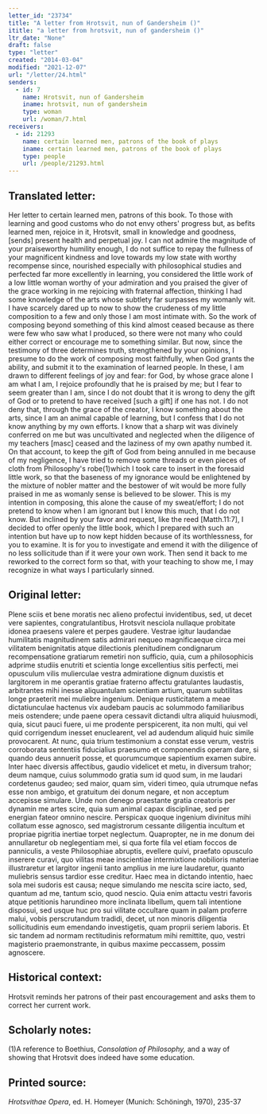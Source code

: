 ```yaml
---
letter_id: "23734"
title: "A letter from Hrotsvit, nun of Gandersheim ()"
ititle: "a letter from hrotsvit, nun of gandersheim ()"
ltr_date: "None"
draft: false
type: "letter"
created: "2014-03-04"
modified: "2021-12-07"
url: "/letter/24.html"
senders:
  - id: 7
    name: Hrotsvit, nun of Gandersheim
    iname: hrotsvit, nun of gandersheim
    type: woman
    url: /woman/7.html
receivers:
  - id: 21293
    name: certain learned men, patrons of the book of plays
    iname: certain learned men, patrons of the book of plays
    type: people
    url: /people/21293.html
---
```

<h2> Translated letter:</h2>Her letter to certain learned men, patrons of this book.
To those with learning and good customs who do not envy others' progress but, as befits learned men, rejoice in it, Hrotsvit, small in knowledge and goodness, [sends] present health and perpetual joy.  I can not admire the magnitude of your praiseworthy humility enough, I do not suffice to repay the fullness of your magnificent kindness and love towards my low state with worthy recompense since, nourished especially with philosophical studies and perfected far more excellently in learning, you considered the little work of a low little woman worthy of your admiration and you praised the giver of the grace working in me rejoicing with fraternal affection, thinking I had some knowledge of the arts whose subtlety far surpasses my womanly wit.  I have scarcely dared up to now to show the crudeness of my little composition to a few and only those I am most intimate with.  So the work of composing beyond something of this kind almost ceased because as there were few who saw what I produced, so there were not many who could either correct or encourage me to something similar.  But now, since the testimony of three determines truth, strengthened by your opinions, I presume to do the work of composing most faithfully, when God grants the ability, and submit it to the examination of learned people.
In these, I am drawn to different feelings of joy and fear:  for God, by whose grace alone I am what I am, I rejoice profoundly that he is praised by me; but I fear to seem greater than I am, since I do not doubt that it is wrong to deny the gift of God or to pretend to have received [such a gift] if one has not.  I do not deny that, through the grace of the creator, I know something about the arts, since I am an animal capable of learning, but I confess that I do not know anything by my own efforts.  I know that a sharp wit was divinely conferred on me but was uncultivated and neglected when the diligence of my teachers [masc] ceased and the laziness of my own apathy numbed it.  On that account, to keep the gift of God from being annulled in me because of my negligence, I have tried to remove some threads or even pieces of cloth from Philosophy's robe(1)which I took care to insert in the foresaid little work, so that the baseness of my ignorance would be enlightened by the mixture of nobler matter and the bestower of wit would be more fully praised in me as womanly sense is believed to be slower.
This is my intention in composing, this alone the cause of my sweat/effort; I do not pretend to know when I am ignorant but I know this much, that I do not know.  But inclined by your favor and request, like the reed [Matth.11:7], I decided to offer openly the little book, which I prepared with such an intention but have up to now kept hidden because of its worthlessness, for you to examine.  It is for you to investigate and emend it with the diligence of no less sollicitude than if it were your own work.  Then send it back to me reworked to the correct form so that, with your teaching to show me, I may recognize in what ways I particularly sinned.
<h2 class="mt-4"> Original letter:</h2>Plene sciis et bene moratis  nec alieno profectui invidentibus,  sed, ut decet vere sapientes, congratulantibus,  Hrotsvit nesciola  nullaque probitate idonea  praesens valere et perpes gaudere.  Vestrae igitur laudandae humilitatis magnitudinem satis admirari nequeo magnificaeque circa mei vilitatem benignitatis atque dilectionis plenitudinem condignarum  recompensatione gratiarum  remetiri non sufficio,  quia, cum a philosophicis adprime studiis enutriti  et scientia longe excellentius sitis perfecti, mei opusculum vilis mulierculae vestra admiratione dignum duxistis  et largitorem in me operantis gratiae fraterno affectu gratulantes laudastis, arbitrantes mihi inesse aliquantulam scientiam artium, quarum subtilitas longe praeterit mei muliebre ingenium.  Denique rusticitatem a meae dictatiunculae hactenus vix audebam paucis ac solummodo familiaribus meis ostendere;  unde paene opera cessavit dictandi ultra aliquid huiusmodi, quia, sicut pauci fuere, ui me prodente perspicerent,  ita non multi, qui vel quid corrigendum inesset enuclearent, vel ad audendum aliquid huic simile provocarent.  At nunc, quia trium testimonium a constat esse verum, vestris corroborata sententiis fiducialius praesumo et componendis operam dare, si quando deus annuerit posse, et quorumcumque sapientium examen subire.  Inter haec diversis affectibus, gaudio videlicet et metu, in diversum trahor; deum namque, cuius solummodo gratia sum id quod sum, in me laudari cordetenus gaudeo;  sed maior, quam sim, videri timeo, quia utrumque nefas esse non ambigo,  et gratuitum dei donum negare, et non acceptum accepisse simulare. Unde non denego praestante gratia creatoris per dynamin me artes scire, quia sum animal capax disciplinae,  sed per energian fateor omnino nescire. Perspicax quoque ingenium divinitus mihi collatum esse agnosco, sed magistrorum cessante diligentia incultum et propriae pigritia inertiae torpet neglectum. Quapropter, ne in me donum dei  annullaretur ob neglegentiam mei,  si qua forte fila vel etiam foccos de panniculis,  a veste Philosophiae abruptis,  evellere quivi, praefato opusculo inserere curavi,  quo vilitas meae inscientiae intermixtione nobilioris materiae illustraretur  et largitor ingenii  tanto amplius in me iure laudaretur, quanto muliebris sensus tardior esse creditur.  Haec mea in dictando intentio, haec sola mei sudoris est causa; neque simulando  me nescita scire iacto, sed, quantum ad me, tantum scio, quod nescio.  Quia enim attactu vestri favoris atque petitionis harundineo more inclinata libellum, quem tali intentione disposui,  sed usque huc pro sui vilitate occultare quam in palam proferre malui, vobis perscrutandum tradidi, decet, ut non minoris diligentia sollicitudinis eum emendando investigetis, quam proprii seriem laboris. Et sic tandem ad normam rectitudinis reformatum mihi remittite, quo, vestri magisterio praemonstrante, in quibus maxime peccassem, possim agnoscere.
<h2 class="mt-4"> Historical context:</h2>Hrotsvit reminds her patrons of their past encouragement and asks them to correct her current work.
<h2 class="mt-4"> Scholarly notes:</h2><p>(1)A reference to Boethius, <em>Consolation of Philosophy,</em> and a way of showing that Hrotsvit does indeed have some education.</p><h2 class="mt-4"> Printed source:</h2><p><em>Hrotsvithae Opera</em>, ed. H. Homeyer (Munich: Schöningh, 1970), 235-37</p>